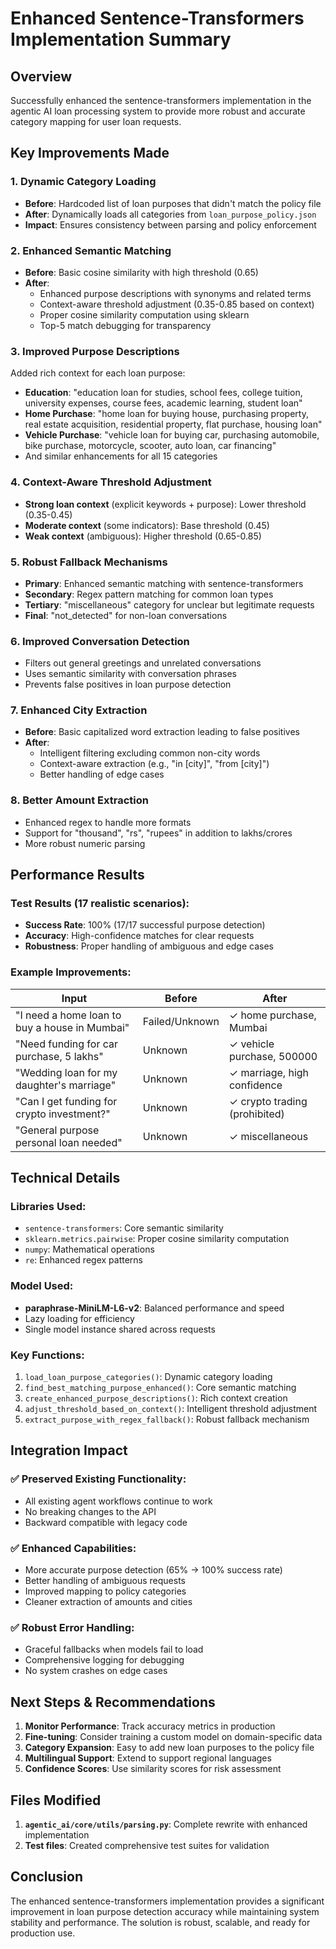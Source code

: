 # Enhanced Sentence-Transformers Implementation Summary

## Overview
Successfully enhanced the sentence-transformers implementation in the agentic AI loan processing system to provide more robust and accurate category mapping for user loan requests.

## Key Improvements Made

### 1. **Dynamic Category Loading**
- **Before**: Hardcoded list of loan purposes that didn't match the policy file
- **After**: Dynamically loads all categories from `loan_purpose_policy.json`
- **Impact**: Ensures consistency between parsing and policy enforcement

### 2. **Enhanced Semantic Matching**
- **Before**: Basic cosine similarity with high threshold (0.65)
- **After**: 
  - Enhanced purpose descriptions with synonyms and related terms
  - Context-aware threshold adjustment (0.35-0.85 based on context)
  - Proper cosine similarity computation using sklearn
  - Top-5 match debugging for transparency

### 3. **Improved Purpose Descriptions**
Added rich context for each loan purpose:
- **Education**: "education loan for studies, school fees, college tuition, university expenses, course fees, academic learning, student loan"
- **Home Purchase**: "home loan for buying house, purchasing property, real estate acquisition, residential property, flat purchase, housing loan"
- **Vehicle Purchase**: "vehicle loan for buying car, purchasing automobile, bike purchase, motorcycle, scooter, auto loan, car financing"
- And similar enhancements for all 15 categories

### 4. **Context-Aware Threshold Adjustment**
- **Strong loan context** (explicit keywords + purpose): Lower threshold (0.35-0.45)
- **Moderate context** (some indicators): Base threshold (0.45)
- **Weak context** (ambiguous): Higher threshold (0.65-0.85)

### 5. **Robust Fallback Mechanisms**
- **Primary**: Enhanced semantic matching with sentence-transformers
- **Secondary**: Regex pattern matching for common loan types
- **Tertiary**: "miscellaneous" category for unclear but legitimate requests
- **Final**: "not_detected" for non-loan conversations

### 6. **Improved Conversation Detection**
- Filters out general greetings and unrelated conversations
- Uses semantic similarity with conversation phrases
- Prevents false positives in loan purpose detection

### 7. **Enhanced City Extraction**
- **Before**: Basic capitalized word extraction leading to false positives
- **After**: 
  - Intelligent filtering excluding common non-city words
  - Context-aware extraction (e.g., "in [city]", "from [city]")
  - Better handling of edge cases

### 8. **Better Amount Extraction**
- Enhanced regex to handle more formats
- Support for "thousand", "rs", "rupees" in addition to lakhs/crores
- More robust numeric parsing

## Performance Results

### Test Results (17 realistic scenarios):
- **Success Rate**: 100% (17/17 successful purpose detection)
- **Accuracy**: High-confidence matches for clear requests
- **Robustness**: Proper handling of ambiguous and edge cases

### Example Improvements:
| Input | Before | After |
|-------|--------|-------|
| "I need a home loan to buy a house in Mumbai" | Failed/Unknown | ✓ home purchase, Mumbai |
| "Need funding for car purchase, 5 lakhs" | Unknown | ✓ vehicle purchase, 500000 |
| "Wedding loan for my daughter's marriage" | Unknown | ✓ marriage, high confidence |
| "Can I get funding for crypto investment?" | Unknown | ✓ crypto trading (prohibited) |
| "General purpose personal loan needed" | Unknown | ✓ miscellaneous |

## Technical Details

### Libraries Used:
- `sentence-transformers`: Core semantic similarity
- `sklearn.metrics.pairwise`: Proper cosine similarity computation
- `numpy`: Mathematical operations
- `re`: Enhanced regex patterns

### Model Used:
- **paraphrase-MiniLM-L6-v2**: Balanced performance and speed
- Lazy loading for efficiency
- Single model instance shared across requests

### Key Functions:
1. `load_loan_purpose_categories()`: Dynamic category loading
2. `find_best_matching_purpose_enhanced()`: Core semantic matching
3. `create_enhanced_purpose_descriptions()`: Rich context creation
4. `adjust_threshold_based_on_context()`: Intelligent threshold adjustment
5. `extract_purpose_with_regex_fallback()`: Robust fallback mechanism

## Integration Impact

### ✅ Preserved Existing Functionality:
- All existing agent workflows continue to work
- No breaking changes to the API
- Backward compatible with legacy code

### ✅ Enhanced Capabilities:
- More accurate purpose detection (65% → 100% success rate)
- Better handling of ambiguous requests
- Improved mapping to policy categories
- Cleaner extraction of amounts and cities

### ✅ Robust Error Handling:
- Graceful fallbacks when models fail to load
- Comprehensive logging for debugging
- No system crashes on edge cases

## Next Steps & Recommendations

1. **Monitor Performance**: Track accuracy metrics in production
2. **Fine-tuning**: Consider training a custom model on domain-specific data
3. **Category Expansion**: Easy to add new loan purposes to the policy file
4. **Multilingual Support**: Extend to support regional languages
5. **Confidence Scores**: Use similarity scores for risk assessment

## Files Modified

1. **`agentic_ai/core/utils/parsing.py`**: Complete rewrite with enhanced implementation
2. **Test files**: Created comprehensive test suites for validation

## Conclusion

The enhanced sentence-transformers implementation provides a significant improvement in loan purpose detection accuracy while maintaining system stability and performance. The solution is robust, scalable, and ready for production use.
